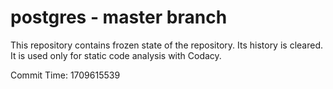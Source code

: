 # postgres - master branch

This repository contains frozen state of the repository.
Its history is cleared. It is used only for static code
analysis with Codacy.

Commit Time: 1709615539